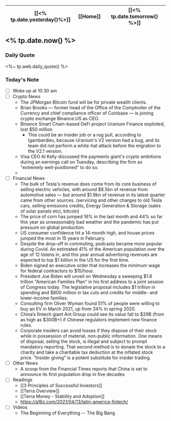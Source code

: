 | [[<% tp.date.yesterday()%>]] | [[Home]] | [[<% tp.date.tomorrow() %>]] |
| :------------: | :------: | :------------: |

## <% tp.date.now() %> 

### Daily Quote
<%~ tp.web.daily_quote() %>

### Today's Note
- [ ] Woke up at 10:30 am
- [ ] Crypto News
	- The JPMorgan Bitcoin fund will be for private wealth clients.
	- Brian Brooks — former head of the Office of the Comptroller of the Currency and chief compliance officer of Coinbase — is joining crypto exchange Binance.US as CEO.
	- Binance Smart Chain-based DeFi project Uranium Finance exploited, lost $50 million
		- This could be an insider job or a rug pull, according to Igamberdiev, because Uranium's V2 version had a bug, and its team did not perform a white-hat attack before the migration to the V2.1 version.
	- Visa CEO Al Kelly discussed the payments giant's crypto ambitions during an earnings call on Tuesday, describing the firm as "extremely well-positioned" to do so.
	- 
- [ ] Financial News
	- The bulk of Tesla's revenue does come from its core business of selling electric vehicles, with around \$8.5bn of revenue from automotive sales — but around \$1.9bn of revenue in its latest quarter came from other sources. (servicing and other charges to old Tesla cars, selling emissions credits, Energy Generation & Storage (sales of solar panels etc), bitcoin)
	- The price of corn has jumped 16% in the last month and 44% so far this year as unseasonably bad weather and the pandemic has put pressure on global production.
	- US consumer confidence hit a 14-month high, and house prices jumped the most in 15 years in February.
	- Despite the drop-off in commuting, podcasts became _more_ popular during Covid. An estimated 41% of the American population over the age of 12 listens in, and this year annual advertising revenues are expected to top $1 billion in the US for the first time.
	- Biden signed an executive order that increases the minimum wage for federal contractors to $15/hour. 
	- President Joe Biden will unveil on Wednesday a sweeping $1.8 trillion "American Families Plan" in his first address to a joint session of Congress today. The legislative proposal includes $1 trillion in spending and $800 million in tax cuts and credits for middle- and lower-income families.
	- Consulting firm Oliver Wyman found 51% of people were willing to buy an EV in March 2021, up from 34% in spring 2020.
	- China’s fintech giant Ant Group could see its value fall to $29B (from as high as $300B+) if Chinese regulators implement new finance rules.
	- Corporate insiders can avoid losses if they dispose of their stock while in possession of material, non-public information. One means of disposal, selling the stock, is illegal and subject to prompt mandatory reporting. That second method is to donate the stock to a charity and take a charitable tax deduction at the inflated stock price. “Insider giving” is a potent substitute for insider trading.
- [ ] Other News
	- A scoop from the Financial Times reports that China is set to announce its first population drop in five decades
- [ ] Readings
	- [[3 Principles of Successful Investors]]
	- [[Terra Overview]]
	- [[Terra Money - Stability and Adoption]]
	- https://a16z.com/2021/04/13/latin-america-fintech/
- [ ] Videos
	- The Beginning of Everything -- The Big Bang